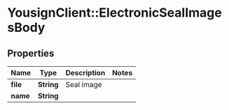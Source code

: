 # YousignClient::ElectronicSealImagesBody

## Properties
Name | Type | Description | Notes
------------ | ------------- | ------------- | -------------
**file** | **String** | Seal image | 
**name** | **String** |  | 


